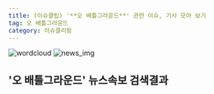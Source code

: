 ```yaml
---
title: (이슈클립) '**오 배틀그라운드**' 관련 이슈, 기사 모아 보기
tag: 오 배틀그라운드
category: 이슈클리핑
---
```

![wordcloud](https://s3.ap-northeast-2.amazonaws.com/lyrics101-wordcloud/2018-09-26-1537890828.png)
![news_img](https://user-images.githubusercontent.com/42597476/44507050-1206f400-a6e4-11e8-8d98-7ffbfebb353f.png)
## **'**오 배틀그라운드**'** 뉴스속보 검색결과

